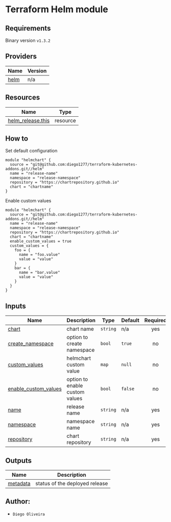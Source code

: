 # Terraform Helm module

## Requirements
Binary version ```v1.3.2```

## Providers

| Name | Version |
|------|---------|
| <a name="provider_helm"></a> [helm](#provider\_helm) | n/a |

## Resources

| Name | Type |
|------|------|
| [helm_release.this](https://registry.terraform.io/providers/hashicorp/helm/latest/docs/resources/release) | resource |

## How to
Set default configuration
```
module "helmchart" {
  source = "git@github.com:diego1277/terraform-kubernetes-addons.git//helm"
  name = "release-name"
  namespace = "release-namespace"
  repository = "https://chartrepository.github.io"
  chart = "chartname"
}
```
Enable custom values
```
module "helmchart" {
  source = "git@github.com:diego1277/terraform-kubernetes-addons.git//helm"
  name = "release-name"
  namespace = "release-namespace"
  repository = "https://chartrepository.github.io"
  chart = "chartname"
  enable_custom_values = true
  custom_values = {
    foo = {
      name = "foo.value"
      value = "value"
    }
    bar = {
      name = "bar.value"
      value = "value"
    }
  }
}
```
## Inputs

| Name | Description | Type | Default | Required |
|------|-------------|------|---------|:--------:|
| <a name="input_chart"></a> [chart](#input\_chart) | chart name | `string` | n/a | yes |
| <a name="input_create_namespace"></a> [create\_namespace](#input\_create\_namespace) | option to create namespace | `bool` | `true` | no |
| <a name="input_custom_values"></a> [custom\_values](#input\_custom\_values) | helmchart custom value | `map` | `null` | no |
| <a name="input_enable_custom_values"></a> [enable\_custom\_values](#input\_enable\_custom\_values) | option to enable custom values | `bool` | `false` | no |
| <a name="input_name"></a> [name](#input\_name) | release name | `string` | n/a | yes |
| <a name="input_namespace"></a> [namespace](#input\_namespace) | namespace name | `string` | n/a | yes |
| <a name="input_repository"></a> [repository](#input\_repository) | chart repository | `string` | n/a | yes |

## Outputs

| Name | Description |
|------|-------------|
| <a name="output_metadata"></a> [metadata](#output\_metadata) | status of the deployed release |

## Author:
- `Diego Oliveira`